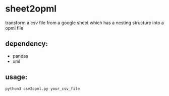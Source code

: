 # sheet2opml
transform a csv file from a google sheet which has a  nesting structure  into a opml file

## dependency:
- pandas
- xml

## usage:
```
python3 csv2opml.py your_csv_file
```
